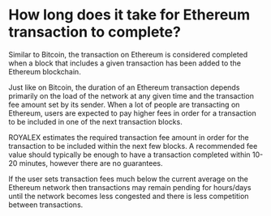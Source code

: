 # How long does it take for Ethereum transaction to complete?

Similar to Bitcoin, the transaction on Ethereum is considered completed when a block that includes a given transaction has been added to the Ethereum blockchain.

Just like on Bitcoin, the duration of an Ethereum transaction depends primarily on the load of the network at any given time and the transaction fee amount set by its sender. When a lot of people are transacting on Ethereum, users are expected to pay higher fees in order for a transaction to be included in one of the next transaction blocks.

ROYALEX estimates the required transaction fee amount in order for the transaction to be included within the next few blocks. A recommended fee value should typically be enough to have a transaction completed within 10-20 minutes, however there are no guarantees.

If the user sets transaction fees much below the current average on the Ethereum network then transactions may remain pending for hours/days until the network becomes less congested and there is less competition between transactions.
